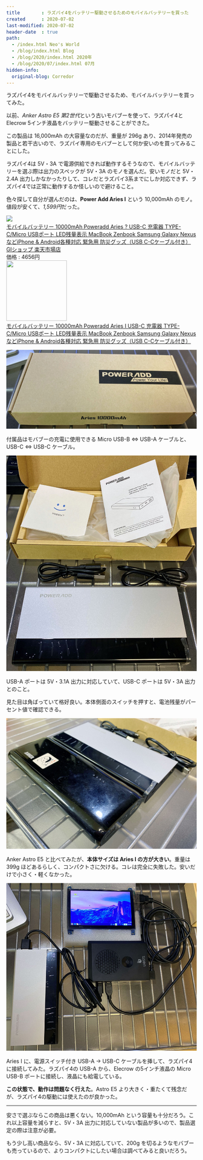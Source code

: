 ```yaml
---
title        : ラズパイ4をバッテリー駆動させるためのモバイルバッテリーを買った
created      : 2020-07-02
last-modified: 2020-07-02
header-date  : true
path:
  - /index.html Neo's World
  - /blog/index.html Blog
  - /blog/2020/index.html 2020年
  - /blog/2020/07/index.html 07月
hidden-info:
  original-blog: Corredor
---
```


ラズパイ4をモバイルバッテリーで駆動させるため、モバイルバッテリーを買ってみた。

以前、*Anker Astro E5 第2世代*という古いモバブーを使って、ラズパイ4と Elecrow 5インチ液晶をバッテリー駆動させることができた。

この製品は 16,000mAh の大容量なのだが、重量が 296g あり、2014年発売の製品と若干古いので、ラズパイ専用のモバブーとして何か安いのを買ってみることにした。

ラズパイ4は 5V・3A で電源供給できれば動作するそうなので、モバイルバッテリーを選ぶ際は出力のスペックが 5V・3A のモノを選んだ。安いモノだと 5V・2.4A 出力しかなかったりして、コレだとラズパイ3系までにしか対応できず、ラズパイ4では正常に動作するか怪しいので避けること。

色々探して自分が選んだのは、**Power Add Aries I** という 10,000mAh のモノ。値段が安くて、*1,599円*だった。

<div class="ad-rakuten">
  <div class="ad-rakuten-image">
    <a href="https://hb.afl.rakuten.co.jp/hgc/g00tk9q2.waxycb40.g00tk9q2.waxydfc7/?pc=https%3A%2F%2Fitem.rakuten.co.jp%2Fgishop2019%2F7qd3m9jpgc548zo6%2F&amp;m=http%3A%2F%2Fm.rakuten.co.jp%2Fgishop2019%2Fi%2F10241533%2F">
      <img src="https://thumbnail.image.rakuten.co.jp/@0_mall/gishop2019/cabinet/img0_mil0/oht_1/remval_42/7qd3m9jpgc548zo6.jpg?_ex=128x128">
    </a>
  </div>
  <div class="ad-rakuten-info">
    <div class="ad-rakuten-title">
      <a href="https://hb.afl.rakuten.co.jp/hgc/g00tk9q2.waxycb40.g00tk9q2.waxydfc7/?pc=https%3A%2F%2Fitem.rakuten.co.jp%2Fgishop2019%2F7qd3m9jpgc548zo6%2F&amp;m=http%3A%2F%2Fm.rakuten.co.jp%2Fgishop2019%2Fi%2F10241533%2F">モバイルバッテリー 10000mAh Poweradd Aries ? USB-C 充電器 TYPE-C/Micro USBポート LED残量表示 MacBook Zenbook Samsung Galaxy NexusなどiPhone &amp; Android各種対応 緊急用 防災グッズ（USB C-Cケーブル付き）</a>
    </div>
    <div class="ad-rakuten-shop">
      <a href="https://hb.afl.rakuten.co.jp/hgc/g00tk9q2.waxycb40.g00tk9q2.waxydfc7/?pc=https%3A%2F%2Fwww.rakuten.co.jp%2Fgishop2019%2F&amp;m=http%3A%2F%2Fm.rakuten.co.jp%2Fgishop2019%2F">GIショップ 楽天市場店</a>
    </div>
    <div class="ad-rakuten-price">価格 : 4656円</div>
  </div>
</div>

<div class="ad-amazon">
  <div class="ad-amazon-image">
    <a href="https://www.amazon.co.jp/dp/B078LZ1D5G?tag=neos21-22&amp;linkCode=osi&amp;th=1&amp;psc=1">
      <img src="https://m.media-amazon.com/images/I/51flQp1jkNL._SL160_.jpg" width="160" height="160">
    </a>
  </div>
  <div class="ad-amazon-info">
    <div class="ad-amazon-title">
      <a href="https://www.amazon.co.jp/dp/B078LZ1D5G?tag=neos21-22&amp;linkCode=osi&amp;th=1&amp;psc=1">モバイルバッテリー 10000mAh Poweradd Aries Ⅰ USB-C 充電器 TYPE-C/Micro USBポート LED残量表示 MacBook Zenbook Samsung Galaxy NexusなどiPhone &amp; Android各種対応 緊急用 防災グッズ（USB C-Cケーブル付き）</a>
    </div>
  </div>
</div>

![外箱](02-02-01.jpg)

付属品はモバブーの充電に使用できる Micro USB-B ⇔ USB-A ケーブルと、USB-C ⇔ USB-C ケーブル。

![ケーブルくらい](02-02-02.jpg)

USB-A ポートは 5V・3.1A 出力に対応していて、USB-C ポートは 5V・3A 出力とのこと。

見た目は角ばっていて格好良い。本体側面のスイッチを押すと、電池残量がパーセント値で確認できる。

![比較](02-02-03.jpg)

Anker Astro E5 と比べてみたが、**本体サイズは Aries I の方が大きい**。重量は 399g ほどあるらしく、コンパクトさに欠ける。コレは完全に失敗した。安いだけで小さく・軽くなかった。

![動作はちゃんとした](02-02-04.jpg)

Aries I に、電源スイッチ付き USB-A → USB-C ケーブルを挿して、ラズパイ4に接続してみた。ラズパイ4の USB-A から、Elecrow の5インチ液晶の Micro USB-B ポートに接続し、液晶にも給電している。

**この状態で、動作は問題なく行えた**。Astro E5 より大きく・重たくて残念だが、ラズパイ4の駆動には使えたのが良かった。

---

安さで選ぶならこの商品は悪くない。10,000mAh という容量も十分だろう。これ以上容量を減らすと、5V・3A 出力に対応していない製品が多いので、製品選定の際は注意が必要。

もう少し高い商品なら、5V・3A に対応していて、200g を切るようなモバブーも売っているので、よりコンパクトにしたい場合は調べてみると良いだろう。
